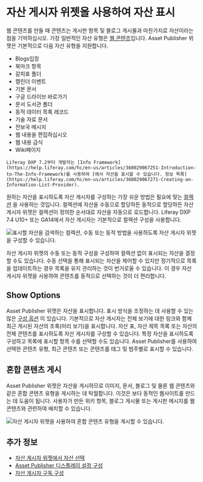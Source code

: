 # 자산 게시자 위젯을 사용하여 자산 표시

웹 콘텐츠를 만들 때 콘텐츠는 게시판 항목 및 블로그 게시물과 마찬가지로 자산이라는 점을 기억하십시오. 가장 일반적인 자산 유형은 [웹 콘텐츠](../../../content-authoring-and-management/web-content/web-content-articles/adding-a-basic-web-content-article.md)입니다. Asset Publisher 위젯은 기본적으로 다음 자산 유형을 지원합니다.

* Blogs입장
* 북마크 항목
* 갈피표 폴더
* 캘린더 이벤트
* 기본 문서
* 구글 드라이브 바로가기
* 문서 도서관 폴더
* 동적 데이터 목록 레코드
* 기술 자료 문서
* 전보국 메시지
* 웹 내용을 편집하십시오
* 웹 내용 급식
* Wiki페이지

```{note}
Liferay DXP 7.2부터 개발자는 [Info Framework](https://help.liferay.com/hc/en-us/articles/360029067251-Introduction-to-The-Info-Framework)를 사용하여 [에서 자산을 표시할 수 있습니다. 정보 목록](https://help.liferay.com/hc/en-us/articles/360029067271-Creating-an-Information-List-Provider).
```

원하는 자산을 표시하도록 자산 게시자를 구성하는 가장 쉬운 방법은 필요에 맞는 [컬렉션](../../../content-authoring-and-management/collections-and-collection-pages.md) 을 사용하는 것입니다. 컬렉션에 자산을 수동으로 할당하든 동적으로 할당하든 자산 게시자 위젯은 컬렉션이 정의한 순서대로 자산을 자동으로 로드합니다. Liferay DXP 7.4 U10+ 또는 GA14에서 자산 게시자는 기본적으로 컬렉션 구성을 사용합니다.

![표시할 자산을 검색하는 컬렉션, 수동 또는 동적 방법을 사용하도록 자산 게시자 위젯을 구성할 수 있습니다.](./displaying-assets-using-the-asset-publisher-widget/images/01.png)

자산 게시자 위젯의 수동 또는 동적 구성을 구성하여 컬렉션 없이 표시되는 자산을 결정할 수도 있습니다. 수동 선택을 통해 표시되는 자산을 제어할 수 있지만 정기적으로 목록을 업데이트하는 경우 목록을 유지 관리하는 것이 번거로울 수 있습니다. 이 경우 자산 게시자 위젯을 사용하여 콘텐츠를 동적으로 선택하는 것이 더 편리합니다.

## Show Options

Asset Publisher 위젯은 자산을 표시합니다. 표시 방식을 조정하는 데 사용할 수 있는 많은 [구성 옵션](./configuring-asset-publisher-display-settings.md) 이 있습니다. 기본적으로 자산 게시자는 전체 보기에 대한 링크와 함께 최근 게시된 자산의 초록(미리 보기)을 표시합니다. 자산 표, 자산 제목 목록 또는 자산의 전체 콘텐츠를 표시하도록 자산 게시자를 구성할 수 있습니다. 특정 자산을 표시하도록 구성하고 목록에 표시할 항목 수를 선택할 수도 있습니다. Asset Publisher를 사용하여 선택한 콘텐츠 유형, 최근 콘텐츠 또는 콘텐츠를 태그 및 범주별로 표시할 수 있습니다.

## 혼합 콘텐츠 게시

Asset Publisher 위젯은 자산을 게시하므로 이미지, 문서, 블로그 및 물론 웹 콘텐츠와 같은 혼합 콘텐츠 유형을 게시하는 데 탁월합니다. 이것은 보다 동적인 웹사이트를 만드는 데 도움이 됩니다. 사용자가 만든 위키 항목, 블로그 게시물 또는 게시판 메시지를 웹 콘텐츠와 관련하여 배치할 수 있습니다.

![자산 게시자 위젯을 사용하여 혼합 콘텐츠 유형을 게시할 수 있습니다.](./displaying-assets-using-the-asset-publisher-widget/images/02.png)

## 추가 정보

* [자산 게시자 위젯에서 자산 선택](./selecting-assets-in-the-asset-publisher-widget.md)
* [Asset Publisher 디스플레이 설정 구성](./configuring-asset-publisher-display-settings.md)
* [자산 게시자 구독 구성](./configuring-asset-publisher-subscriptions.md)
